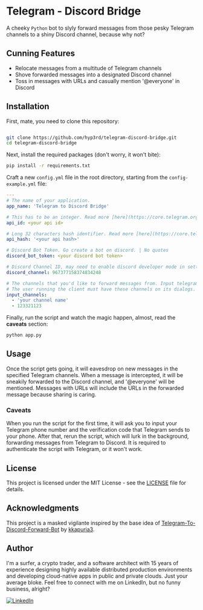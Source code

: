 # Telegram - Discord Bridge

A cheeky `Python` bot to slyly forward messages from those pesky Telegram channels to a shiny Discord channel, because why not?

## Cunning Features

- Relocate messages from a multitude of Telegram channels
- Shove forwarded messages into a designated Discord channel
- Toss in messages with URLs and casually mention '@everyone' in Discord

## Installation

First, mate, you need to clone this repository:

```bash

git clone https://github.com/hyp3rd/telegram-discord-bridge.git
cd telegram-discord-bridge
```

Next, install the required packages (don't worry, it won't bite):

```bash
pip install -r requirements.txt
```

Craft a new `config.yml` file in the root directory, starting from the `config-example.yml` file:

```yaml
---
# The name of your application.
app_name: 'Telegram to Discord Bridge'

# This has to be an integer. Read more [here](https://core.telegram.org/api/obtaining_api_id) | No quotes
api_id: <your api id>

# Long 32 characters hash identifier. Read more [here](https://core.telegram.org/api/obtaining_api_id) | With quotes
api_hash: '<your api hash>' 

# Discord Bot Token. Go create a bot on discord. | No quotes
discord_bot_token: <your discord bot token>

# Discord Channel ID, may need to enable discord developer mode in settings. | No quotes
discord_channel: 967377158374834248

# The channels that you'd like to forward messages from. Input telegram channel names here.
# The user running the client must have these channels on its dialogs.
input_channels:
  - 'your channel name'
  - 123321123
```

Finally, run the script and watch the magic happen, almost, read the **caveats** section:

```bash
python app.py
```

## Usage

Once the script gets going, it will eavesdrop on new messages in the specified Telegram channels. When a message is intercepted, it will be sneakily forwarded to the Discord channel, and '@everyone' will be mentioned. Messages with URLs will include the URLs in the forwarded message because sharing is caring.

### Caveats

When you run the script for the first time, it will ask you to input your Telegram phone number and the verification code that Telegram sends to your phone. After that, rerun the script, which will lurk in the background, forwarding messages from Telegram to Discord. It is required to authenticate the script with Telegram, or it won't work.

## License

This project is licensed under the MIT License - see the [LICENSE](LICENSE) file for details.

## Acknowledgments

This project is a masked vigilante inspired by the base idea of [Telegram-To-Discord-Forward-Bot](https://github.com/kkapuria3/Telegram-To-Discord-Forward-Bot) by [kkapuria3](https://github.com/kkapuria3/).

## Author

I'm a surfer, a crypto trader, and a software architect with 15 years of experience designing highly available distributed production environments and developing cloud-native apps in public and private clouds. Just your average bloke. Feel free to connect with me on LinkedIn, but no funny business, alright?
  
[![LinkedIn](https://img.shields.io/badge/LinkedIn-0077B5?style=for-the-badge&logo=linkedin&logoColor=white)](https://www.linkedin.com/in/hyp3rd/)
